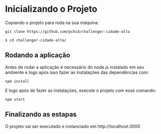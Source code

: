 # Inicializando o Projeto

Copiando o projeto para roda na sua máquina: 

```
git clone https://github.com/pchi4/challenger-cidade-alta
```

```
$ cd challenger-cidade-alta/
```

## Rodando a aplicação 

Antes de rodar a aplicação é necessário do node.js instalado em seu ambiente e logo após isso fazer as instalações das dependências com:

```
npm install
```
E logo após de fazer as instalações, execute o projeto com esse comando: 

```
npm start 
```

## Finalizando as estapas

O projeto vai ser executado e instanciado em http://localhost:3000






